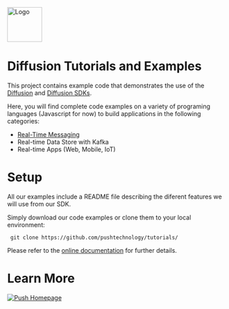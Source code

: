 <img src="https://www.pushtechnology.com/wp-content/themes/pushtechnology/img/diffusion-padding-bottom.png" height="80" title="Logo">

# Diffusion Tutorials and Examples

This project contains example code that demonstrates the use of the [Diffusion](https://www.pushtechnology.com/product-overview) and [Diffusion SDKs](https://docs.pushtechnology.com/#sdks).

Here, you will find complete code examples on a variety of programing languages (Javascript for now) to build applications in the following categories:

* [Real-Time Messaging](https://github.com/pushtechnology/tutorials/tree/master/messaging)
* Real-time Data Store with Kafka
* Real-time Apps (Web, Mobile, IoT)

# Setup
 All our examples include a README file describing the diferent features we will use from our SDK.
 
 Simply download our code examples or clone them to your local environment:
```
 git clone https://github.com/pushtechnology/tutorials/
```
 
 Please refer to the [online documentation](https://docs.pushtechnology.com/) for further details.

# Learn More
[![Push Homepage](https://github.com/pushtechnology/tutorials/homepage.png)](https://www.pushtechnology.com)

